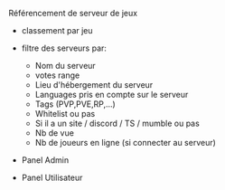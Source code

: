 Référencement de serveur de jeux

- classement par jeu
- filtre des serveurs par:
  	- Nom du serveur
  	- votes range
  	- Lieu d'hébergement du serveur
  	- Languages pris en compte sur le serveur
  	- Tags (PVP,PVE,RP,...)
  	- Whitelist ou pas
  	- Si il a un site / discord / TS / mumble ou pas
  	- Nb de vue
  	- Nb de joueurs en ligne (si connecter au serveur)

- Panel Admin
- Panel Utilisateur
